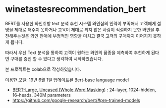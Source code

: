 # winetastesrecommendation_bert
BERT를 사용한 와인취향 text 분석 추천 시스템
와인샵의 인력이 부족해서 고객에게 설명을 제대로 해주지 못하거나 교육이 제대로 되지 않은 사람이 적절하지 못한 와인을 추천해주는것은 와인 판매에 부정적인 영향을 미치고 결국 고객의 구매까지 이어지지 못하게 됩니다. 

따라서 우선 Text 분석을 통하여 고객이 원하는 와인의 품종을 예측하여 추천하게 된다면 구매를 증진 할 수 있다고 생각하여 시작하였습니다.

본 프로젝트는 colab으로 작성하였습니다. 

이용한 모델:  19년 6월 1일 업데이트된 Bert-base language model
- [BERT-Large, Uncased (Whole Word Masking)](https://storage.googleapis.com/bert_models/2019_05_30/wwm_uncased_L-24_H-1024_A-16.zip)
  : 24-layer, 1024-hidden, 16-heads, 340M parameters
- https://github.com/google-research/bert/#pre-trained-models

